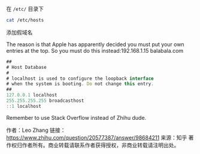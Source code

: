 在 `/etc/` 目录下

```bash
cat /etc/hosts
```

添加假域名

The reason is that Apple has apparently decided you must put your own entries at the top. So you must do this instead:192.168.1.15 balabala.com
```js
##
# Host Database
#
# localhost is used to configure the loopback interface
# when the system is booting. Do not change this entry.
##
127.0.0.1 localhost
255.255.255.255 broadcasthost
::1 localhost
```
Remember to use Stack Overflow instead of Zhihu dude.

作者：Leo Zhang
链接：https://www.zhihu.com/question/20577387/answer/98684211
来源：知乎
著作权归作者所有。商业转载请联系作者获得授权，非商业转载请注明出处。

